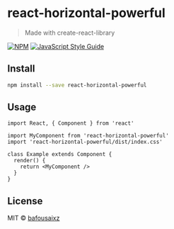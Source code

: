 # react-horizontal-powerful

> Made with create-react-library

[![NPM](https://img.shields.io/npm/v/react-horizontal-powerful.svg)](https://www.npmjs.com/package/react-horizontal-powerful) [![JavaScript Style Guide](https://img.shields.io/badge/code_style-standard-brightgreen.svg)](https://standardjs.com)

## Install

```bash
npm install --save react-horizontal-powerful
```

## Usage

```tsx
import React, { Component } from 'react'

import MyComponent from 'react-horizontal-powerful'
import 'react-horizontal-powerful/dist/index.css'

class Example extends Component {
  render() {
    return <MyComponent />
  }
}
```

## License

MIT © [bafousaixz](https://github.com/bafousaixz)
